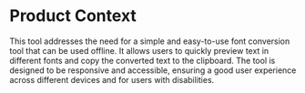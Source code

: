 # Product Context

This tool addresses the need for a simple and easy-to-use font conversion tool that can be used offline. It allows users to quickly preview text in different fonts and copy the converted text to the clipboard. The tool is designed to be responsive and accessible, ensuring a good user experience across different devices and for users with disabilities.
